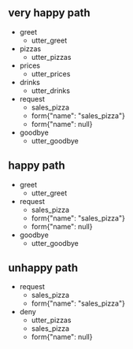 ## very happy path
* greet
  - utter_greet
* pizzas
  - utter_pizzas
* prices
  - utter_prices
* drinks
  - utter_drinks
* request
  - sales_pizza
  - form{"name": "sales_pizza"}
  - form{"name": null}
* goodbye
  - utter_goodbye

## happy path
* greet
  - utter_greet
* request
  - sales_pizza
  - form{"name": "sales_pizza"}
  - form{"name": null}
* goodbye
  - utter_goodbye

## unhappy path
* request
  - sales_pizza
  - form{"name": "sales_pizza"}
* deny
  - utter_pizzas
  - sales_pizza
  - form{"name": null}